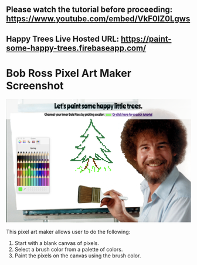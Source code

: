 

## Please watch the tutorial before proceeding: https://www.youtube.com/embed/VkF0IZ0Lgws

## Happy Trees Live Hosted URL: https://paint-some-happy-trees.firebaseapp.com/

# Bob Ross Pixel Art Maker Screenshot
![Screenshot of PixelMaker](screenshots/Bob.jpg)

This pixel art maker allows user to do the following:
1. Start with a blank canvas of pixels.
1. Select a brush color from a palette of colors.
1. Paint the pixels on the canvas using the brush color.

